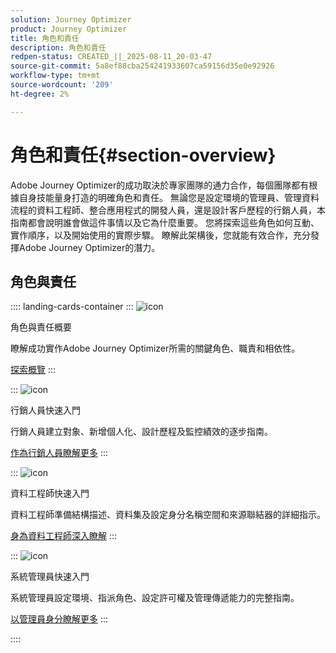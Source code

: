 ```yaml
---
solution: Journey Optimizer
product: Journey Optimizer
title: 角色和責任
description: 角色和責任
redpen-status: CREATED_||_2025-08-11_20-03-47
source-git-commit: 5a8ef88cba254241933607ca59156d35e0e92926
workflow-type: tm+mt
source-wordcount: '209'
ht-degree: 2%

---
```



# 角色和責任{#section-overview}

Adobe Journey Optimizer的成功取決於專家團隊的通力合作，每個團隊都有根據自身技能量身打造的明確角色和責任。 無論您是設定環境的管理員、管理資料流程的資料工程師、整合應用程式的開發人員，還是設計客戶歷程的行銷人員，本指南都會說明誰會做這件事情以及它為什麼重要。 您將探索這些角色如何互動、實作順序，以及開始使用的實際步驟。 瞭解此架構後，您就能有效合作，充分發揮Adobe Journey Optimizer的潛力。

## 角色與責任

:::: landing-cards-container
:::
![icon](https://cdn.experienceleague.adobe.com/icons/book.svg?lang=zh-Hant)

角色與責任概要

瞭解成功實作Adobe Journey Optimizer所需的關鍵角色、職責和相依性。

[探索概覽](../using/start/quick-start.md)
:::

:::
![icon](https://cdn.experienceleague.adobe.com/icons/bullseye.svg?lang=zh-Hant)

行銷人員快速入門

行銷人員建立對象、新增個人化、設計歷程及監控績效的逐步指南。

[作為行銷人員瞭解更多](../using/start/path/marketer.md)
:::

:::
![icon](https://cdn.experienceleague.adobe.com/icons/code-branch.svg?lang=zh-Hant)

資料工程師快速入門

資料工程師準備結構描述、資料集及設定身分名稱空間和來源聯結器的詳細指示。

[身為資料工程師深入瞭解](../using/start/path/data-engineer.md)
:::

:::
![icon](https://cdn.experienceleague.adobe.com/icons/gear.svg?lang=zh-Hant)

系統管理員快速入門

系統管理員設定環境、指派角色、設定許可權及管理傳遞能力的完整指南。

[以管理員身分瞭解更多](../using/start/path/administrator.md)
:::

::::
